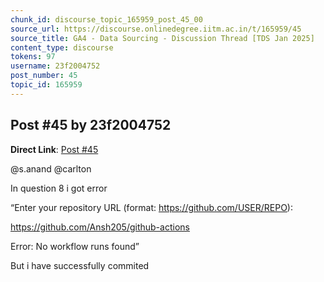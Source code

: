 ```yaml
---
chunk_id: discourse_topic_165959_post_45_00
source_url: https://discourse.onlinedegree.iitm.ac.in/t/165959/45
source_title: GA4 - Data Sourcing - Discussion Thread [TDS Jan 2025]
content_type: discourse
tokens: 97
username: 23f2004752
post_number: 45
topic_id: 165959
---
```


## Post #45 by 23f2004752

**Direct Link**: [Post #45](https://discourse.onlinedegree.iitm.ac.in/t/165959/45)

@s.anand @carlton

In question 8 i got error

“Enter your repository URL (format: https://github.com/USER/REPO):

https://github.com/Ansh205/github-actions

Error: No workflow runs found”

But i have successfully commited
